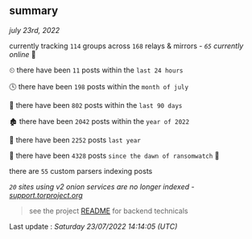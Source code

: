 
## summary
_july 23rd, 2022_

currently tracking `114` groups across `168` relays & mirrors - _`65` currently online_ 📡

⏲ there have been `11` posts within the `last 24 hours`

🕓 there have been `198` posts within the `month of july`

📅 there have been `802` posts within the `last 90 days`

🏚 there have been `2042` posts within the `year of 2022`

🚀 there have been `2252` posts `last year`

🦕 there have been `4328` posts `since the dawn of ransomwatch` 🐣

there are `55` custom parsers indexing posts

_`20` sites using v2 onion services are no longer indexed - [support.torproject.org](https://support.torproject.org/onionservices/v2-deprecation/)_

> see the project [README](https://github.com/jmousqueton/ransomwatch#readme) for backend technicals



Last update : _Saturday 23/07/2022 14:14:05 (UTC)_

